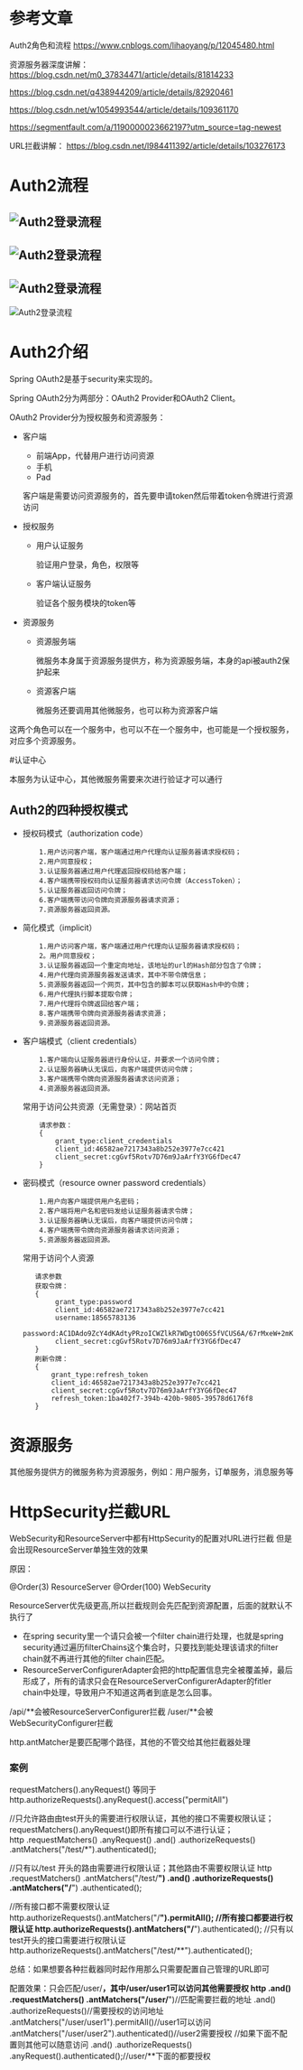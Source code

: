 
# 参考文章

Auth2角色和流程
https://www.cnblogs.com/lihaoyang/p/12045480.html

资源服务器深度讲解：
https://blog.csdn.net/m0_37834471/article/details/81814233

https://blog.csdn.net/q438944209/article/details/82920461

https://blog.csdn.net/w1054993544/article/details/109361170

https://segmentfault.com/a/1190000023662197?utm_source=tag-newest

URL拦截讲解：
https://blog.csdn.net/l984411392/article/details/103276173

# Auth2流程

![Auth2登录流程](../static/img/auth_01.png)
---
![Auth2登录流程](https://img2018.cnblogs.com/blog/702434/201912/702434-20191215212721179-1386291187.png)
---
![Auth2登录流程](../static/img/auth_02.png)
---
![Auth2登录流程](../static/img/auth_03.png)


# Auth2介绍

Spring OAuth2是基于security来实现的。

Spring OAuth2分为两部分：OAuth2 Provider和OAuth2 Client。

OAuth2 Provider分为授权服务和资源服务：

* 客户端

    * 前端App，代替用户进行访问资源
    * 手机
    * Pad
    
    客户端是需要访问资源服务的，首先要申请token然后带着token令牌进行资源访问

* 授权服务

    * 用户认证服务
        
        验证用户登录，角色，权限等
        
    * 客户端认证服务
    
        验证各个服务模块的token等

* 资源服务

    * 资源服务端
    
        微服务本身属于资源服务提供方，称为资源服务端，本身的api被auth2保护起来
    
    * 资源客户端
    
        微服务还要调用其他微服务，也可以称为资源客户端

这两个角色可以在一个服务中，也可以不在一个服务中，也可能是一个授权服务，对应多个资源服务。

#认证中心

本服务为认证中心，其他微服务需要来次进行验证才可以通行

## Auth2的四种授权模式

* 授权码模式（authorization code）

    ~~~
        1.用户访问客户端，客户端通过用户代理向认证服务器请求授权码；
        2.用户同意授权；
        3.认证服务器通过用户代理返回授权码给客户端；
        4.客户端携带授权码向认证服务器请求访问令牌（AccessToken）；
        5.认证服务器返回访问令牌；
        6.客户端携带访问令牌向资源服务器请求资源；
        7.资源服务器返回资源。
    ~~~
  
* 简化模式（implicit）

    ~~~
        1.用户访问客户端，客户端通过用户代理向认证服务器请求授权码；
        2。用户同意授权；
        3.认证服务器返回一个重定向地址，该地址的url的Hash部分包含了令牌；
        4.用户代理向资源服务器发送请求，其中不带令牌信息；
        5.资源服务器返回一个网页，其中包含的脚本可以获取Hash中的令牌；
        6.用户代理执行脚本提取令牌；
        7.用户代理将令牌返回给客户端；
        8.客户端携带令牌向资源服务器请求资源；
        9.资源服务器返回资源。
    ~~~

* 客户端模式（client credentials）
    
    ~~~
        1.客户端向认证服务器进行身份认证，并要求一个访问令牌；
        2.认证服务器确认无误后，向客户端提供访问令牌；
        3.客户端携带令牌向资源服务器请求访问资源；
        4.资源服务器返回资源。
    ~~~
  
  常用于访问公共资源（无需登录）：网站首页
  
    ~~~
        请求参数：
        {
            grant_type:client_credentials  
            client_id:46582ae7217343a8b252e3977e7cc421  
            client_secret:cgGvf5Rotv7D76m9JaArfY3YG6fDec47  
        }
    ~~~
  
* 密码模式（resource owner password credentials）

    ~~~
        1.用户向客户端提供用户名密码；
        2.客户端将用户名和密码发给认证服务器请求令牌；
        3.认证服务器确认无误后，向客户端提供访问令牌；
        4.客户端携带令牌向资源服务器请求访问资源；
        5.资源服务器返回资源。
    ~~~
  
   常用于访问个人资源
 
     ~~~
        请求参数
        获取令牌：
        {
             grant_type:password
             client_id:46582ae7217343a8b252e3977e7cc421
             username:18565783136
             password:AC1DAdo9ZcY4dKAdtyPRzoICWZlkR7WDgtO06S5fVCUS6A/67rMxeW+2mKKbo2N1FQ==
             client_secret:cgGvf5Rotv7D76m9JaArfY3YG6fDec47
        } 
        刷新令牌：
        {
            grant_type:refresh_token
            client_id:46582ae7217343a8b252e3977e7cc421
            client_secret:cgGvf5Rotv7D76m9JaArfY3YG6fDec47
            refresh_token:1ba402f7-394b-420b-9805-39578d6176f8
        }
     ~~~

# 资源服务

其他服务提供方的微服务称为资源服务，例如：用户服务，订单服务，消息服务等


# HttpSecurity拦截URL

WebSecurity和ResourceServer中都有HttpSecurity的配置对URL进行拦截
但是会出现ResourceServer单独生效的效果

原因：

@Order(3)
ResourceServer
@Order(100)
WebSecurity

ResourceServer优先级更高,所以拦截规则会先匹配到资源配置，后面的就默认不执行了

* 在spring security里一个请只会被一个filter chain进行处理，也就是spring security通过遍历filterChains这个集合时，只要找到能处理该请求的filter chain就不再进行其他的filter chain匹配。
* ResourceServerConfigurerAdapter会把的http配置信息完全被覆盖掉，最后形成了，所有的请求只会在ResourceServerConfigurerAdapter的fitler chain中处理，导致用户不知道这两者到底是怎么回事。

/api/**会被ResourceServerConfigurer拦截
/user/**会被WebSecurityConfigurer拦截

http.antMatcher是要匹配哪个路径，其他的不管交给其他拦截器处理

### 案例
requestMatchers().anyRequest()
等同于
http.authorizeRequests().anyRequest().access("permitAll")

//只允许路由由test开头的需要进行权限认证，其他的接口不需要权限认证；requestMatchers().anyRequest()即所有接口可以不进行认证；	
	http
        .requestMatchers()
            .anyRequest()
        .and()
            .authorizeRequests()
                .antMatchers("/test/*").authenticated();
	
//只有以/test 开头的路由需要进行权限认证；其他路由不需要权限认证
	http
	    .requestMatchers()
	        .antMatchers("/test/**")
        .and()
            .authorizeRequests()
                .antMatchers("/**")
                    .authenticated();	
                    
//所有接口都不需要权限认证
http.authorizeRequests().antMatchers("/**").permitAll();
//所有接口都要进行权限认证
http.authorizeRequests().antMatchers("/**").authenticated();
//只有以test开头的接口需要进行权限认证
http.authorizeRequests().antMatchers("/test/**").authenticated();  

总结：如果想要各种拦截器同时起作用那么只需要配置自己管理的URL即可

配置效果：只会匹配/user/**，其中/user/user1可以访问其他需要授权
http
    .and()
         .requestMatchers()
               .antMatchers("/user/**")//匹配需要拦截的地址
     .and()
          .authorizeRequests()//需要授权的访问地址
                .antMatchers("/user/user1").permitAll()//user1可以访问
                .antMatchers("/user/user2").authenticated()//user2需要授权
                //如果下面不配置则其他可以随意访问
                .and()
                    .authorizeRequests()
                        .anyRequest().authenticated();//user/**下面的都要授权                  
